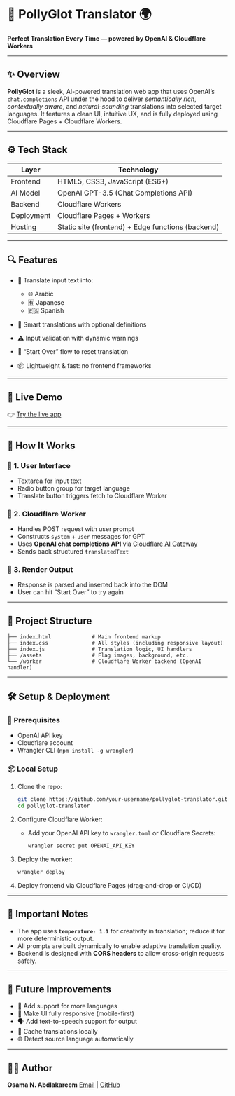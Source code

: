 # 🦜 PollyGlot Translator 🌍

**Perfect Translation Every Time — powered by OpenAI & Cloudflare Workers**

---

## ✨ Overview

**PollyGlot** is a sleek, AI-powered translation web app that uses OpenAI’s `chat.completions` API under the hood to deliver *semantically rich*, *contextually aware*, and *natural-sounding* translations into selected target languages. It features a clean UI, intuitive UX, and is fully deployed using Cloudflare Pages + Cloudflare Workers.

---

## ⚙️ Tech Stack

| Layer      | Technology                                        |
| ---------- | ------------------------------------------------- |
| Frontend   | HTML5, CSS3, JavaScript (ES6+)                    |
| AI Model   | OpenAI GPT-3.5 (Chat Completions API)             |
| Backend    | Cloudflare Workers                                |
| Deployment | Cloudflare Pages + Workers                        |
| Hosting    | Static site (frontend) + Edge functions (backend) |

---

## 🔍 Features

* 🎯 Translate input text into:

  * 🌐 Arabic
  * 🈶 Japanese
  * 🇪🇸 Spanish
* 🧠 Smart translations with optional definitions
* ⚠️ Input validation with dynamic warnings
* 🔁 “Start Over” flow to reset translation
* 📦 Lightweight & fast: no frontend frameworks

---

## 🚀 Live Demo

👉 [Try the live app](https://cbdba58c.translation-ai-app.pages.dev)

---

## 🧰 How It Works

### 🔸 1. User Interface

* Textarea for input text
* Radio button group for target language
* Translate button triggers fetch to Cloudflare Worker

### 🔸 2. Cloudflare Worker

* Handles POST request with user prompt
* Constructs `system` + `user` messages for GPT
* Uses **OpenAI chat completions API** via [Cloudflare AI Gateway](https://developers.cloudflare.com/workers-ai/gateways/openai/)
* Sends back structured `translatedText`

### 🔸 3. Render Output

* Response is parsed and inserted back into the DOM
* User can hit “Start Over” to try again

---

## 📁 Project Structure

```
├── index.html             # Main frontend markup
├── index.css              # All styles (including responsive layout)
├── index.js               # Translation logic, UI handlers
├── /assets                # Flag images, background, etc.
└── /worker                # Cloudflare Worker backend (OpenAI handler)
```

---

## 🛠 Setup & Deployment

### 🔧 Prerequisites

* OpenAI API key
* Cloudflare account
* Wrangler CLI (`npm install -g wrangler`)

### 📦 Local Setup

1. Clone the repo:

   ```bash
   git clone https://github.com/your-username/pollyglot-translator.git
   cd pollyglot-translator
   ```

2. Configure Cloudflare Worker:

   * Add your OpenAI API key to `wrangler.toml` or Cloudflare Secrets:

     ```bash
     wrangler secret put OPENAI_API_KEY
     ```

3. Deploy the worker:

   ```bash
   wrangler deploy
   ```

4. Deploy frontend via Cloudflare Pages (drag-and-drop or CI/CD)

---

## 📌 Important Notes

* The app uses **`temperature: 1.1`** for creativity in translation; reduce it for more deterministic output.
* All prompts are built dynamically to enable adaptive translation quality.
* Backend is designed with **CORS headers** to allow cross-origin requests safely.

---

## 🧠 Future Improvements

* 🔄 Add support for more languages
* 📱 Make UI fully responsive (mobile-first)
* 🗣️ Add text-to-speech support for output
* 💾 Cache translations locally
* 🌐 Detect source language automatically

---

## 🧑‍💻 Author

**Osama N. Abdlakareem**
[Email](mailto:osamaforedu@gmail.com) | [GitHub](https://github.com/osamaforedu)
